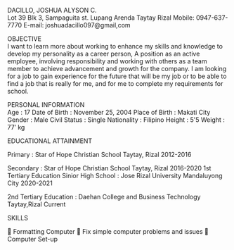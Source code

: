 DACILLO, JOSHUA ALYSON C.                                                                                        
Lot 39 Blk 3, Sampaguita st. Lupang
Arenda Taytay Rizal
Mobile: 0947-637-7770
E-mail: joshuadacillo097@gmail,com


OBJECTIVE       
    I want to learn more about working to enhance my skills and knowledge to develop my personality as a career person, A position as an active employee, involving responsibility and working with others as a team member to achieve advancement and growth for the company. I am looking for a job to gain experience for the future that will be my job or to be able to find a job that is really for me, and for me to complete my requirements for school. 

      
PERSONAL INFORMATION     
Age			:  17
Date of Birth		:  November 25, 2004
Place of Birth		:  Makati City
Gender		            :  Male
Civil Status		:  Single
Nationality		:  Filipino
Height			:  5'5
Weight		            :  77’ kg

EDUCATIONAL ATTAINMENT

Primary		   : Star of Hope Christian School
                                                      Taytay, Rizal                                                           2012-2016

Secondary		   : Star of Hope Christian School
                                                        Taytay, Rizal                                                           2016-2020
1st Tertiary Education Sinior High School      : Jose Rizal University
                                                                           Mandaluyong City                         2020-2021

2nd Tertiary Education  : Daehan College and Business Technology 
                                                          Taytay,Rizal                                                     Current




SKILLS

	Formatting Computer
	Fix simple computer problems and issues
	Computer Set-up
